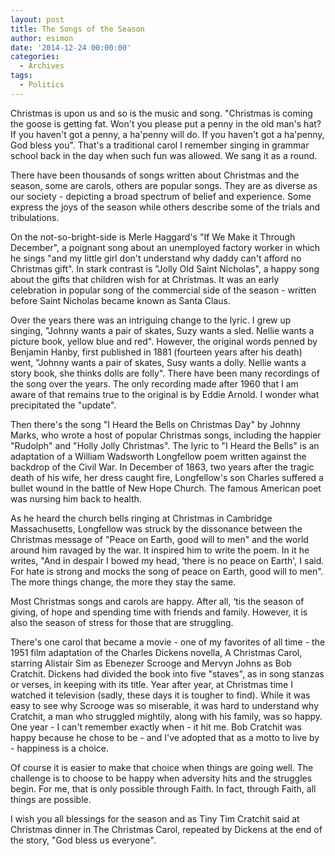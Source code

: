 ```yaml
---
layout: post
title: The Songs of the Season
author: esimon
date: '2014-12-24 00:00:00'
categories:
  - Archives
tags:
  - Politics
---
```

Christmas is upon us and so is the music and song. "Christmas is coming the goose is getting fat. Won't you please put a penny in the old man's hat? If you haven't got a penny, a ha'penny will do. If you haven't got a ha'penny, God bless you". That's a traditional carol I remember singing in grammar school back in the day when such fun was allowed. We sang it as a round. 

There have been thousands of songs written about Christmas and the season, some are carols, others are popular songs. They are as diverse as our society - depicting a broad spectrum of belief and experience. Some express the joys of the season while others describe some of the trials and tribulations.

On the not-so-bright-side is Merle Haggard's "If We Make it Through December", a poignant song about an unemployed factory worker in which he sings "and my little girl don't understand why daddy can't afford no Christmas gift". In stark contrast is "Jolly Old Saint Nicholas", a happy song about the gifts that children wish for at Christmas. It was an early celebration in popular song of the commercial side of the season - written before Saint Nicholas became known as Santa Claus. 

Over the years there was an intriguing change to the lyric. I grew up singing, "Johnny wants a pair of skates, Suzy wants a sled. Nellie wants a picture book, yellow blue and red". However, the original words penned by Benjamin Hanby, first published in 1881 (fourteen years after his death) went, "Johnny wants a pair of skates, Susy wants a dolly. Nellie wants a story book, she thinks dolls are folly". There have been many recordings of the song over the years. The only recording made after 1960 that I am aware of that remains true to the original is by Eddie Arnold. I wonder what precipitated the "update". 

Then there's the song "I Heard the Bells on Christmas Day" by Johnny Marks, who wrote a host of popular Christmas songs, including the happier "Rudolph" and "Holly Jolly Christmas". The lyric to "I Heard the Bells" is an adaptation of a William Wadsworth Longfellow poem written against the backdrop of the Civil War. In December of 1863, two years after the tragic death of his wife, her dress caught fire, Longfellow's son Charles suffered a bullet wound in the battle of New Hope Church. The famous American poet was nursing him back to health. 

As he heard the church bells ringing at Christmas in Cambridge Massachusetts, Longfellow was struck by the dissonance between the Christmas message of "Peace on Earth, good will to men" and the world around him ravaged by the war. It inspired him to write the poem. In it he writes, "And in despair I bowed my head, ‘there is no peace on Earth', I said. For hate is strong and mocks the song of peace on Earth, good will to men". The more things change, the more they stay the same.

Most Christmas songs and carols are happy. After all, ‘tis the season of giving, of hope and spending time with friends and family. However, it is also the season of stress for those that are struggling. 

There's one carol that became a movie - one of my favorites of all time - the 1951 film adaptation of the Charles Dickens novella, A Christmas Carol, starring Alistair Sim as Ebenezer Scrooge and Mervyn Johns as Bob Cratchit. Dickens had divided the book into five "staves", as in song stanzas or verses, in keeping with its title. Year after year, at Christmas time I watched it television (sadly, these days it is tougher to find). While it was easy to see why Scrooge was so miserable, it was hard to understand why Cratchit, a man who struggled mightily, along with his family, was so happy. One year - I can't remember exactly when - it hit me. Bob Cratchit was happy because he chose to be - and I've adopted that as a motto to live by - happiness is a choice. 

Of course it is easier to make that choice when things are going well. The challenge is to choose to be happy when adversity hits and the struggles begin. For me, that is only possible through Faith. In fact, through Faith, all things are possible. 

I wish you all blessings for the season and as Tiny Tim Cratchit said at Christmas dinner in The Christmas Carol, repeated by Dickens at the end of the story, "God bless us everyone". 


